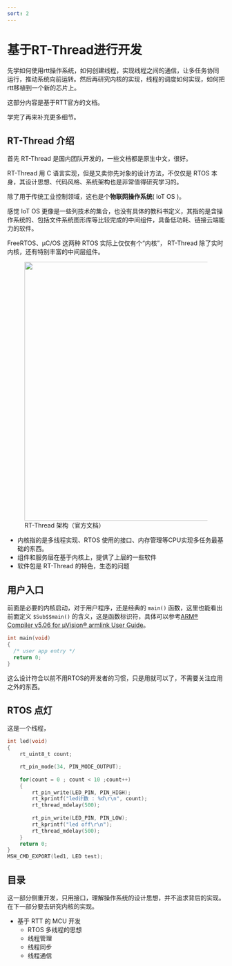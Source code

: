 ```yaml
---
sort: 2
---
```

# 基于RT-Thread进行开发

先学如何使用rtt操作系统，如何创建线程，实现线程之间的通信，让多任务协同运行，推动系统向前运转。然后再研究内核的实现，线程的调度如何实现，如何把rtt移植到一个新的芯片上。

这部分内容是基于RTT官方的文档。

学完了再来补充更多细节。


## RT-Thread 介绍

首先 RT-Thread 是国内团队开发的，一些文档都是原生中文，很好。

RT-Thread 用 C 语言实现，但是又卖你先对象的设计方法，不仅仅是 RTOS 本身，其设计思想、代码风格、系统架构也是非常值得研究学习的。

除了用于传统工业控制领域，这也是个**物联网操作系统**( IoT OS )。

感觉 IoT OS 更像是一些列技术的集合，也没有具体的教科书定义，其指的是含操作系统的、包括文件系统图形库等比较完成的中间组件，具备低功耗、链接云端能力的软件。

FreeRTOS、μC/OS 这两种 RTOS 实际上仅仅有个“内核”， RT-Thread 除了实时内核，还有特别丰富的中间层组件。


<figure>
    <img src = "https://www.rt-thread.org/document/site/rt-thread-version/rt-thread-standard/figures/02Software_framework_diagram.png" width=600 />
    <figcaption>RT-Thread 架构（官方文档）</figcaption>
</figure>

- 内核指的是多线程实现、RTOS 使用的接口、内存管理等CPU实现多任务最基础的东西。
- 组件和服务层在基于内核上，提供了上层的一些软件
- 软件包是 RT-Thread 的特色，生态的问题


## 用户入口

前面是必要的内核启动，对于用户程序，还是经典的 `main()` 函数，这里也能看出前面定义 `$Sub$$main()` 的含义，这是函数标识符，具体可以参考[ARM® Compiler v5.06 for µVision® armlink User Guide](http://infocenter.arm.com/help/index.jsp?topic=/com.arm.doc.dui0377g/pge1362065967698.html)。


```c
int main(void)
{
  /* user app entry */
  return 0;
}
```

这么设计符合以前不用RTOS的开发者的习惯，只是用就可以了，不需要关注应用之外的东西。


## RTOS 点灯

这是一个线程，

```c
int led(void)
{
    rt_uint8_t count;

    rt_pin_mode(34, PIN_MODE_OUTPUT);  
    
    for(count = 0 ; count < 10 ;count++)
    {       
        rt_pin_write(LED_PIN, PIN_HIGH);
        rt_kprintf("led计数 : %d\r\n", count);
        rt_thread_mdelay(500);
        
        rt_pin_write(LED_PIN, PIN_LOW);
        rt_kprintf("led off\r\n");
        rt_thread_mdelay(500);
    }
    return 0;
}
MSH_CMD_EXPORT(led1, LED test);
```


## 目录

这一部分侧重开发，只用接口，理解操作系统的设计思想，并不追求背后的实现。在下一部分要去研究内核的实现。



- 基于 RTT 的 MCU 开发
  - RTOS 多线程的思想
  - 线程管理
  - 线程同步
  - 线程通信











